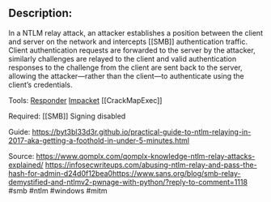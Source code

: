 ## **Description:** 
In a NTLM relay attack, an attacker establishes a position between the client and server on the network and intercepts [[SMB]] authentication traffic. Client authentication requests are forwarded to the server by the attacker, similarly challenges are relayed to the client and valid authentication responses to the challenge from the client are sent back to the server, allowing the attacker—rather than the client—to authenticate using the client’s credentials.

Tools: 
[Responder](https://github.com/lgandx/Responder)
[Impacket](https://github.com/SecureAuthCorp/impacket)
[[CrackMapExec]]

Required: [[SMB]] Signing disabled

Guide: https://byt3bl33d3r.github.io/practical-guide-to-ntlm-relaying-in-2017-aka-getting-a-foothold-in-under-5-minutes.html

Source:
https://www.qomplx.com/qomplx-knowledge-ntlm-relay-attacks-explained/
https://infosecwriteups.com/abusing-ntlm-relay-and-pass-the-hash-for-admin-d24d0f12bea0https://www.sans.org/blog/smb-relay-demystified-and-ntlmv2-pwnage-with-python/?reply-to-comment=1118
#smb #ntlm #windows #mitm
